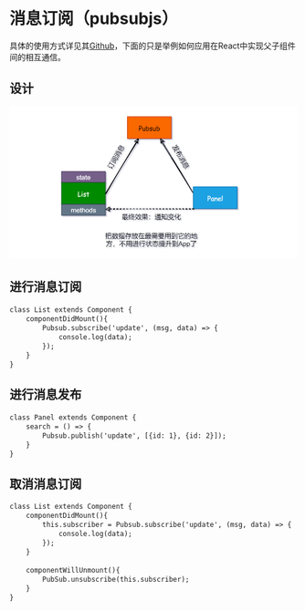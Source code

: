 # 消息订阅（pubsubjs）

具体的使用方式详见其[Github](https://github.com/mroderick/PubSubJS)，下面的只是举例如何应用在React中实现父子组件间的相互通信。

## 设计

![](./image/2021-08-02-13-36-18.png)

## 进行消息订阅

```jsx{3-5}
class List extends Component {
    componentDidMount(){
        Pubsub.subscribe('update', (msg, data) => {
            console.log(data);
        });
    }
}
```

## 进行消息发布

```jsx{3}
class Panel extends Component {
    search = () => {
        Pubsub.publish('update', [{id: 1}, {id: 2}]);
    }
}
```

## 取消消息订阅

```jsx{3-5,9}
class List extends Component {
    componentDidMount(){
        this.subscriber = Pubsub.subscribe('update', (msg, data) => {
            console.log(data);
        });
    }

    componentWillUnmount(){
        PubSub.unsubscribe(this.subscriber);
    }
}
```
